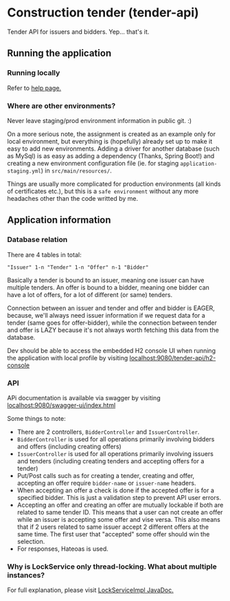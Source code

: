 # Construction tender (tender-api)
Tender API for issuers and bidders. Yep... that's it.

## Running the application

### Running locally

Refer to [help page.](HELP.md)

### Where are other environments?

Never leave staging/prod environment information in public git. :)

On a more serious note, the assignment is created as an example only for local environment, 
but everything is (hopefully) already set up to make it easy to add new environments. Adding
a driver for another database (such as MySql) is as easy as adding a dependency (Thanks, Spring Boot!)
and creating a new environment configuration file (ie. for staging `application-staging.yml`)
in `src/main/resources/`.

Things are usually more complicated for production environments (all kinds of certificates etc.),
but this is a `safe environment` without any more headaches other than the code writted by me.

## Application information

### Database relation

There are 4 tables in total:

`"Issuer" 1-n "Tender" 1-n "Offer" n-1 "Bidder"`

Basically a tender is bound to an issuer, meaning one issuer can have multiple tenders. 
An offer is bound to a bidder, meaning one bidder can have a lot of offers, 
for a lot of different (or same) tenders.

Connection between an issuer and tender and offer and bidder is EAGER, because, we'll always
need issuer information if we request data for a tender (same goes for offer-bidder), while
the connection between tender and offer is LAZY because it's not always worth fetching this
data from the database.

Dev should be able to access the embedded H2 console UI when running the application
with local profile by visiting [localhost:9080/tender-api/h2-console](http://localhost:9080/tender-api/h2-console)

### API

APi documentation is available via swagger by visiting [localhost:9080/swagger-ui/index.html](http://localhost:9080/swagger-ui/index.html#/)

Some things to note: 
* There are 2 controllers, `BidderController` and `IssuerController`.
* `BidderController` is used for all operations primarily involving bidders and offers (including creating offers)
* `IssuerController` is used for all operations primarily involving issuers and tenders (including creating tenders and accepting offers for a tender)
* Put/Post calls such as for creating a tender, creating and offer, accepting an offer require `bidder-name` or `issuer-name` headers.
* When accepting an offer a check is done if the accepted offer is for a specified bidder. This is just a validation step to prevent API user errors.
* Accepting an offer and creating an offer are mutually lockable if both are related to same tender ID. This means that a user can not create an offer 
while an issuer is accepting some offer and vise versa. This also means that if 2 users related to same issuer accept 2 different offers at the same time. 
The first user that "accepted" some offer should win the selection.
* For responses, Hateoas is used.

### Why is LockService only thread-locking. What about multiple instances?

For full explanation, please visit [LockServiceImpl JavaDoc.](src/main/java/com/construction/tender/service/impl/LockServiceImpl.java)
